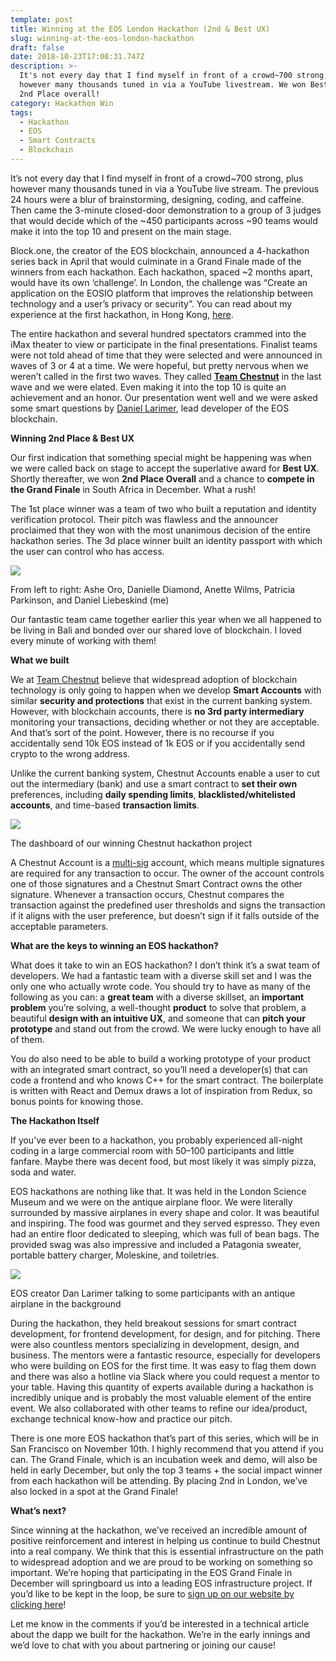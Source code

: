 ```yaml
---
template: post
title: Winning at the EOS London Hackathon (2nd & Best UX)
slug: winning-at-the-eos-london-hackathon
draft: false
date: 2018-10-23T17:08:31.747Z
description: >-
  It's not every day that I find myself in front of a crowd~700 strong, plus
  however many thousands tuned in via a YouTube livestream. We won Best UX and
  2nd Place overall!
category: Hackathon Win
tags:
  - Hackathon
  - EOS
  - Smart Contracts
  - Blockchain
---
```

It’s not every day that I find myself in front of a crowd\~700 strong, plus however many thousands tuned in via a YouTube live stream. The previous 24 hours were a blur of brainstorming, designing, coding, and caffeine. Then came the 3-minute closed-door demonstration to a group of 3 judges that would decide which of the \~450 participants across ~90 teams would make it into the top 10 and present on the main stage.

Block.one, the creator of the EOS blockchain, announced a 4-hackathon series back in April that would culminate in a Grand Finale made of the winners from each hackathon. Each hackathon, spaced ~2 months apart, would have its own ‘challenge’. In London, the challenge was “Create an application on the EOSIO platform that improves the relationship between technology and a user’s privacy or security”. You can read about my experience at the first hackathon, in Hong Kong, [here](https://medium.com/@dliebeskind/my-eos-hackathon-experience-hong-kong-557547c7de84).

The entire hackathon and several hundred spectators crammed into the iMax theater to view or participate in the final presentations. Finalist teams were not told ahead of time that they were selected and were announced in waves of 3 or 4 at a time. We were hopeful, but pretty nervous when we weren’t called in the first two waves. They called **[Team Chestnut](https://www.chestnutaccounts.com/)** in the last wave and we were elated. Even making it into the top 10 is quite an achievement and an honor. Our presentation went well and we were asked some smart questions by [Daniel Larimer](https://medium.com/u/1d906c7421de), lead developer of the EOS blockchain.

**Winning 2nd Place & Best UX**

Our first indication that something special might be happening was when we were called back on stage to accept the superlative award for **Best UX**. Shortly thereafter, we won **2nd Place Overall** and a chance to **compete in the Grand Finale** in South Africa in December. What a rush!

The 1st place winner was a team of two who built a reputation and identity verification protocol. Their pitch was flawless and the announcer proclaimed that they won with the most unanimous decision of the entire hackathon series. The 3d place winner built an identity passport with which the user can control who has access.

![](https://cdn-images-1.medium.com/max/1600/1*DM24aJFzs5Ttdvvhqr1T6w.jpeg)

From left to right: Ashe Oro, Danielle Diamond, Anette Wilms, Patricia Parkinson, and Daniel Liebeskind (me)

Our fantastic team came together earlier this year when we all happened to be living in Bali and bonded over our shared love of blockchain. I loved every minute of working with them!

**What we built**

We at [Team Chestnut](https://www.chestnutaccounts.com/) believe that widespread adoption of blockchain technology is only going to happen when we develop **Smart Accounts** with similar **security and protections** that exist in the current banking system. However, with blockchain accounts, there is **no 3rd party intermediary** monitoring your transactions, deciding whether or not they are acceptable. And that’s sort of the point. However, there is no recourse if you accidentally send 10k EOS instead of 1k EOS or if you accidentally send crypto to the wrong address.

Unlike the current banking system, Chestnut Accounts enable a user to cut out the intermediary (bank) and use a smart contract to **set their own** preferences, including **daily spending limits**, **blacklisted/whitelisted accounts**, and time-based **transaction limits**.

![](https://cdn-images-1.medium.com/max/1600/1*XRU1qzf0dv4miZv6w4D2zw.png)

The dashboard of our winning Chestnut hackathon project

A Chestnut Account is a [multi-sig](https://en.wikipedia.org/wiki/Multisignature) account, which means multiple signatures are required for any transaction to occur. The owner of the account controls one of those signatures and a Chestnut Smart Contract owns the other signature. Whenever a transaction occurs, Chestnut compares the transaction against the predefined user thresholds and signs the transaction if it aligns with the user preference, but doesn’t sign if it falls outside of the acceptable parameters.

**What are the keys to winning an EOS hackathon?**

What does it take to win an EOS hackathon? I don’t think it’s a swat team of developers. We had a fantastic team with a diverse skill set and I was the only one who actually wrote code. You should try to have as many of the following as you can: a **great team** with a diverse skillset, an **important problem** you’re solving, a well-thought **product** to solve that problem, a beautiful **design with an intuitive UX**, and someone that can **pitch your prototype** and stand out from the crowd. We were lucky enough to have all of them.

You do also need to be able to build a working prototype of your product with an integrated smart contract, so you’ll need a developer(s) that can code a frontend and who knows C++ for the smart contract. The boilerplate is written with React and Demux draws a lot of inspiration from Redux, so bonus points for knowing those.

**The Hackathon Itself**

If you’ve ever been to a hackathon, you probably experienced all-night coding in a large commercial room with 50–100 participants and little fanfare. Maybe there was decent food, but most likely it was simply pizza, soda and water.

EOS hackathons are nothing like that. It was held in the London Science Museum and we were on the antique airplane floor. We were literally surrounded by massive airplanes in every shape and color. It was beautiful and inspiring. The food was gourmet and they served espresso. They even had an entire floor dedicated to sleeping, which was full of bean bags. The provided swag was also impressive and included a Patagonia sweater, portable battery charger, Moleskine, and toiletries.

![](https://cdn-images-1.medium.com/max/1600/1*npI78vSKTF_6_o8DAEP7Fg.jpeg)

EOS creator Dan Larimer talking to some participants with an antique airplane in the background

During the hackathon, they held breakout sessions for smart contract development, for frontend development, for design, and for pitching. There were also countless mentors specializing in development, design, and business. The mentors were a fantastic resource, especially for developers who were building on EOS for the first time. It was easy to flag them down and there was also a hotline via Slack where you could request a mentor to your table. Having this quantity of experts available during a hackathon is incredibly unique and is probably the most valuable element of the entire event. We also collaborated with other teams to refine our idea/product, exchange technical know-how and practice our pitch.

There is one more EOS hackathon that’s part of this series, which will be in San Francisco on November 10th. I highly recommend that you attend if you can. The Grand Finale, which is an incubation week and demo, will also be held in early December, but only the top 3 teams + the social impact winner from each hackathon will be attending. By placing 2nd in London, we’ve also locked in a spot at the Grand Finale!

**What’s next?**

Since winning at the hackathon, we’ve received an incredible amount of positive reinforcement and interest in helping us continue to build Chestnut into a real company. We think that this is essential infrastructure on the path to widespread adoption and we are proud to be working on something so important. We’re hoping that participating in the EOS Grand Finale in December will springboard us into a leading EOS infrastructure project. If you’d like to be kept in the loop, be sure to [sign up on our website by clicking here](https://www.chestnutaccounts.com/)!

Let me know in the comments if you’d be interested in a technical article about the dapp we built for the hackathon. We’re in the early innings and we’d love to chat with you about partnering or joining our cause!
